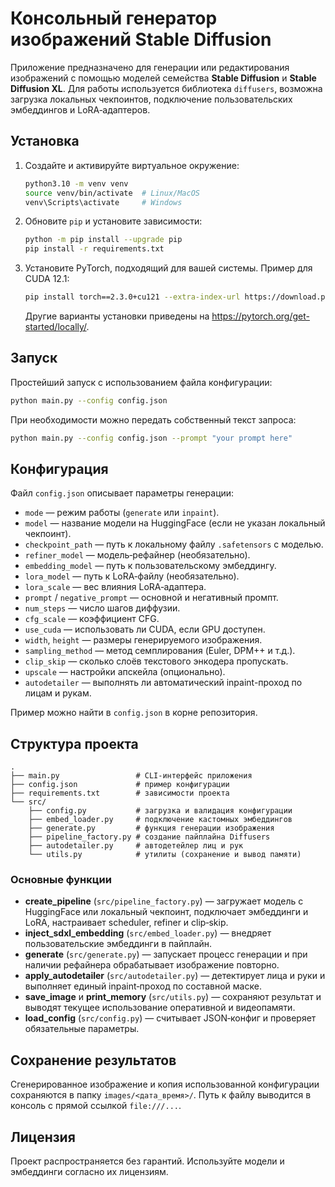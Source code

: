 # Консольный генератор изображений Stable Diffusion

Приложение предназначено для генерации или редактирования изображений с помощью моделей семейства **Stable Diffusion** и **Stable Diffusion XL**. Для работы используется библиотека `diffusers`, возможна загрузка локальных чекпоинтов, подключение пользовательских эмбеддингов и LoRA‑адаптеров.

## Установка

1. Создайте и активируйте виртуальное окружение:
   ```bash
   python3.10 -m venv venv
   source venv/bin/activate  # Linux/MacOS
   venv\Scripts\activate     # Windows
   ```
2. Обновите `pip` и установите зависимости:
   ```bash
   python -m pip install --upgrade pip
   pip install -r requirements.txt
   ```
3. Установите PyTorch, подходящий для вашей системы. Пример для CUDA 12.1:
   ```bash
   pip install torch==2.3.0+cu121 --extra-index-url https://download.pytorch.org/whl/cu121
   ```
   Другие варианты установки приведены на <https://pytorch.org/get-started/locally/>.

## Запуск

Простейший запуск с использованием файла конфигурации:

```bash
python main.py --config config.json
```

При необходимости можно передать собственный текст запроса:

```bash
python main.py --config config.json --prompt "your prompt here"
```

## Конфигурация

Файл `config.json` описывает параметры генерации:

- `mode` — режим работы (`generate` или `inpaint`).
- `model` — название модели на HuggingFace (если не указан локальный чекпоинт).
- `checkpoint_path` — путь к локальному файлу `.safetensors` с моделью.
- `refiner_model` — модель‑рефайнер (необязательно).
- `embedding_model` — путь к пользовательскому эмбеддингу.
- `lora_model` — путь к LoRA‑файлу (необязательно).
- `lora_scale` — вес влияния LoRA‑адаптера.
- `prompt` / `negative_prompt` — основной и негативный промпт.
- `num_steps` — число шагов диффузии.
- `cfg_scale` — коэффициент CFG.
- `use_cuda` — использовать ли CUDA, если GPU доступен.
- `width`, `height` — размеры генерируемого изображения.
- `sampling_method` — метод семплирования (Euler, DPM++ и т.д.).
- `clip_skip` — сколько слоёв текстового энкодера пропускать.
- `upscale` — настройки апскейла (опционально).
- `autodetailer` — выполнять ли автоматический inpaint-проход по лицам и рукам.

Пример можно найти в `config.json` в корне репозитория.

## Структура проекта

```
.
├── main.py                 # CLI-интерфейс приложения
├── config.json             # пример конфигурации
├── requirements.txt        # зависимости проекта
└── src/
    ├── config.py           # загрузка и валидация конфигурации
    ├── embed_loader.py     # подключение кастомных эмбеддингов
    ├── generate.py         # функция генерации изображения
    ├── pipeline_factory.py # создание пайплайна Diffusers
    ├── autodetailer.py     # автодетейлер лиц и рук
    └── utils.py            # утилиты (сохранение и вывод памяти)
```

### Основные функции

 - **create_pipeline** (`src/pipeline_factory.py`) — загружает модель с HuggingFace или локальный чекпоинт, подключает эмбеддинги и LoRA, настраивает scheduler, refiner и clip‑skip.
- **inject_sdxl_embedding** (`src/embed_loader.py`) — внедряет пользовательские эмбеддинги в пайплайн.
- **generate** (`src/generate.py`) — запускает процесс генерации и при наличии рефайнера обрабатывает изображение повторно.
- **apply_autodetailer** (`src/autodetailer.py`) — детектирует лица и руки и выполняет единый inpaint‑проход по составной маске.
- **save_image** и **print_memory** (`src/utils.py`) — сохраняют результат и выводят текущее использование оперативной и видеопамяти.
- **load_config** (`src/config.py`) — считывает JSON‑конфиг и проверяет обязательные параметры.

## Сохранение результатов

Сгенерированное изображение и копия использованной конфигурации сохраняются в папку `images/<дата_время>/`. Путь к файлу выводится в консоль с прямой ссылкой `file:///...`.

## Лицензия

Проект распространяется без гарантий. Используйте модели и эмбеддинги согласно их лицензиям.
